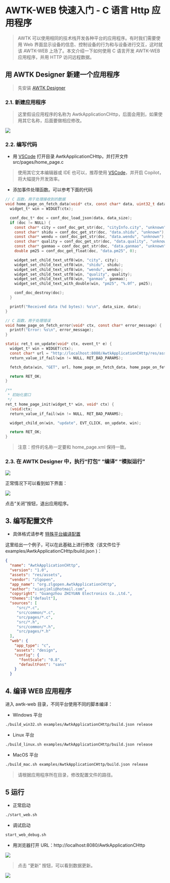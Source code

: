 # AWTK-WEB 快速入门 - C 语言 Http 应用程序

> AWTK 可以使用相同的技术栈开发各种平台的应用程序。有时我们需要使用 Web 界面显示设备的信息、控制设备的行为和与设备进行交互，这时就该 AWTK-WEB 上场了。本文介绍一下如何使用 C 语言开发 AWTK-WEB 应用程序，并用 HTTP 访问远程数据。

## 用 AWTK Designer 新建一个应用程序

> 先安装 [AWTK Designer](https://awtk.zlg.cn/web/index.html)

### 2.1. 新建应用程序

> 这里假设应用程序的名称为 AwtkApplicationCHttp，后面会用到，如果使用其它名称，后面要做相应修改。

![](images/app_http.png)

### 2.2. 编写代码

* 用 [VSCode](https://code.visualstudio.com/) 打开目录 AwtkApplicationCHttp，并打开文件 src/pages/home_page.c 

> 使用其它文本编辑器或 IDE 也可以，推荐使用 [VSCode](https://code.visualstudio.com/)，并开启 Copilot，将大幅提升开发效率。

* 添加事件处理函数。可以参考下面的代码

```c
// C 函数，用于处理接收到的数据
void home_page_on_fetch_data(void* ctx, const char* data, uint32_t data_size) {
  widget_t* win = WIDGET(ctx);

  conf_doc_t* doc = conf_doc_load_json(data, data_size);
  if (doc != NULL) {
    const char* city = conf_doc_get_str(doc, "cityInfo.city", "unknown");
    const char* shidu = conf_doc_get_str(doc, "data.shidu", "unknown");
    const char* wendu = conf_doc_get_str(doc, "data.wendu", "unknown");
    const char* quality = conf_doc_get_str(doc, "data.quality", "unknown");
    const char* ganmao = conf_doc_get_str(doc, "data.ganmao", "unknown");
    double pm25 = conf_doc_get_float(doc, "data.pm25", 0);

    widget_set_child_text_utf8(win, "city", city);
    widget_set_child_text_utf8(win, "shidu", shidu);
    widget_set_child_text_utf8(win, "wendu", wendu);
    widget_set_child_text_utf8(win, "quality", quality);
    widget_set_child_text_utf8(win, "ganmao", ganmao);
    widget_set_child_text_with_double(win, "pm25", "%.0f", pm25);

    conf_doc_destroy(doc);
  }

  printf("Received data (%d bytes): %s\n", data_size, data);
}

// C 函数，用于处理错误
void home_page_on_fetch_error(void* ctx, const char* error_message) {
  printf("Error: %s\n", error_message);
}

static ret_t on_update(void* ctx, event_t* e) {
  widget_t* win = WIDGET(ctx);
  const char* url = "http://localhost:8080/AwtkApplicationCHttp/res/assets/default/raw/data/weather.json";
  return_value_if_fail(win != NULL, RET_BAD_PARAMS);

  fetch_data(win, "GET", url, home_page_on_fetch_data, home_page_on_fetch_error, NULL);

  return RET_OK;
}

/**
 * 初始化窗口
 */
ret_t home_page_init(widget_t* win, void* ctx) {
  (void)ctx;
  return_value_if_fail(win != NULL, RET_BAD_PARAMS);

  widget_child_on(win, "update", EVT_CLICK, on_update, win);

  return RET_OK;
}
```

> 注意：控件的名称一定要和 home_page.xml 保持一致。

### 2.3. 在 AWTK Designer 中，执行“打包” “编译” “模拟运行”

![](images/app_c2.png)

正常情况下可以看到如下界面：

![](images/app_http_ui.png)

点击“关闭”按钮，退出应用程序。

## 3. 编写配置文件

* 具体格式请参考 [特殊平台编译配置](https://github.com/zlgopen/awtk/blob/master/docs/build_config.md)

这里给出一个例子，可以在此基础上进行修改（该文件位于 examples/AwtkApplicationCHttp/build.json )：

```json
{
  "name": "AwtkApplicationCHttp",
  "version": "1.0",
  "assets": "res/assets",
  "vendor": "zlgopen",
  "app_name": "org.zlgopen.AwtkApplicationCHttp",
  "author": "xianjimli@hotmail.com",
  "copyright": "Guangzhou ZHIYUAN Electronics Co.,Ltd.",
  "themes":["default"],
  "sources": [
     "src/*.c",
     "src/common/*.c",
     "src/pages/*.c",
     "src/*.h",
     "src/common/*.h",
     "src/pages/*.h"
  ],
  "web": {
    "app_type": "c",
    "assets": "design",
    "config": {
      "fontScale": "0.8",
      "defaultFont": "sans"
    }
  }
```

## 4. 编译 WEB 应用程序

进入 awtk-web 目录，不同平台使用不同的脚本编译：

* Windows 平台

```sh
./build_win32.sh examples/AwtkApplicationCHttp/build.json release
```

* Linux 平台

```sh
./build_linux.sh examples/AwtkApplicationCHttp/build.json release
```

* MacOS 平台

```sh
./build_mac.sh examples/AwtkApplicationCHttp/build.json release
```

> 请根据应用程序所在目录，修改配置文件的路径。

## 5 运行

* 正常启动

```sh
./start_web.sh
```

* 调试启动

```sh
start_web_debug.sh
```

* 用浏览器打开 URL：http://localhost:8080/AwtkApplicationCHttp

![](images/app_http_ui1.png)

> 点击 “更新” 按钮，可以看到数据更新。

![](images/app_http_ui2.png)


